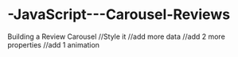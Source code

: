 # -JavaScript---Carousel-Reviews
Building a Review Carousel 
//Style it
//add more data
//add 2 more properties
//add 1 animation
